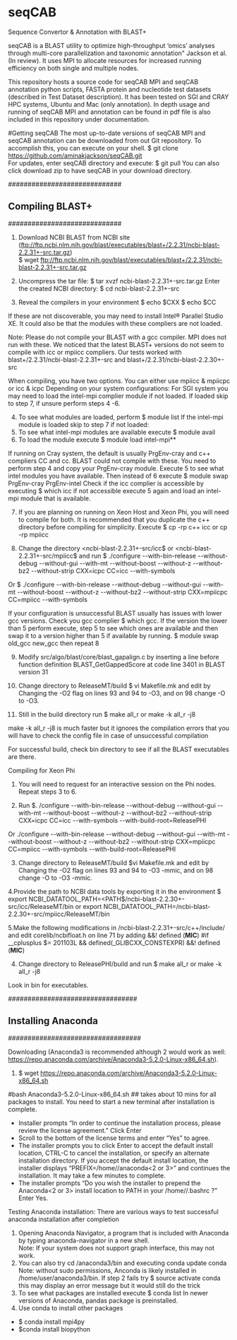 # seqCAB
Sequence Convertor &amp; Annotation with BLAST+

seqCAB is a BLAST utility to optimize high-throughput ‘omics’ analyses through multi-core parallelization and taxonomic annotation" Jackson et al. (In review). It uses MPI to allocate resources for increased running efficiency on both single and multiple nodes. 

This repository hosts a source code for seqCAB MPI and seqCAB annotation python scripts, FASTA protein and nucleotide test datasets (described in Test Dataset description). It has been tested on SGI and CRAY HPC systems, Ubuntu and Mac (only annotation).  In depth usage and running of seqCAB MPI and annotation can be found in pdf file is also included in this repository under documentation.  
 
#Getting seqCAB
The most up-to-date versions of seqCAB MPI and seqCAB annotation can be downloaded from out Git repository. To accomplish this, you can execute on your shell. 
$ git clone https://github.com/aminakjackson/seqCAB.git  
For updates, enter seqCAB directory and execute:
$ git pull
You can also click download zip to have seqCAB in your download directory. 


#############################
## Compiling BLAST+ 
#############################

1. Download NCBI BLAST from NCBI site (ftp://ftp.ncbi.nlm.nih.gov/blast/executables/blast+/2.2.31/ncbi-blast-2.2.31+-src.tar.gz)  
$ wget ftp://ftp.ncbi.nlm.nih.gov/blast/executables/blast+/2.2.31/ncbi-blast-2.2.31+-src.tar.gz 

2. Uncompress the tar file:
$ tar xvzf ncbi-blast-2.2.31+-src.tar.gz
Enter the created NCBI directory:
$ cd ncbi-blast-2.2.31+-src

3. Reveal the compilers in your environment 
$ echo $CXX
$ echo $CC

If these are not discoverable, you may need to install Intel® Parallel Studio XE. It could also be that the modules with these compliers are not loaded.  

Note: Please do not compile your BLAST with a gcc compiler. MPI does not run with these. 
We noticed that the latest BLAST+ versions do not seem to compile with icc or mpiicc compliers. Our tests worked with blast+/2.2.31/ncbi-blast-2.2.31+-src and blast+/2.2.31/ncbi-blast-2.2.30+-src

When compiling, you have two options. You can either use mpiicc & mpiicpc or icc & icpc 
Depending on your system configurations: 
For SGI system you may need to load the intel-mpi complier module if not loaded. If loaded skip to step 7, if unsure perform steps 4 -6.

4. To see what modules are loaded, perform
$ module list
If the intel-mpi module is loaded skip to step 7 if not loaded:
5. To see what intel-mpi modules are available execute
$ module avail 
6. To load the module execute
$ module load intel-mpi**

If running on Cray system, the default is usually PrgEnv-cray and c++ compliers CC and cc. BLAST could not compile with these. You need to perform step 4 and copy your PrgEnv-cray module. Execute 5 to see what intel modules you have available. Then instead of 6 execute
$ module swap PrgEnv-cray PrgEnv-intel
Check if the icc complier is accessible by executing 
$ which icc
if not accessible execute 5 again and load an intel-mpi module that is available.

7. If you are planning on running on Xeon Host and Xeon Phi, you will need to compile for both. It is recommended that you duplicate the c++ directory before compiling for simplicity. Execute 
$ cp -rp c++ icc or cp -rp mpiicc

8. Change the directory <ncbi-blast-2.2.31+-src/icc$ or <ncbi-blast-2.2.31+-src/mpiicc$ and run
$ ./configure --with-bin-release --without-debug --without-gui --with-mt --without-boost --without-z --without-bz2 --without-strip CXX=icpc CC=icc --with-symbols

Or 
$ ./configure --with-bin-release --without-debug --without-gui --with-mt --without-boost --without-z --without-bz2 --without-strip CXX=mpiicpc CC=mpiicc --with-symbols

If your configuration is unsuccessful BLAST usually has issues with lower gcc versions. Check you gcc complier
$ which gcc. 
If the version the lower than 5 perform execute, step 5 to see which ones are available and then swap it to a version higher than 5 if available by running.
$ module swap old_gcc new_gcc then repeat 8

9. Modify src/algo/blast/core/blast_gapalign.c by inserting a line before function  definition BLAST_GetGappedScore  at code line 3401 in BLAST version 31


10. Change directory to ReleaseMT/build
$ vi Makefile.mk and edit by Changing the -O2 flag on lines 93 and 94 to -O3, and on 98 change -O to -O3.

11. Still in the build directory run
$ make all_r or make -k all_r -j8 

make -k all_r -j8 is much faster but it ignores the compilation errors that you will have to check the config file in case of unsuccessful compilation 

For successful build, check bin directory to see if all the BLAST executables are there.


Compiling for Xeon Phi

1. You will need to request for an interactive session on the Phi nodes. Repeat steps 3 to 6.

2. Run 
$. /configure --with-bin-release --without-debug --without-gui --with-mt --without-boost --without-z --without-bz2 --without-strip CXX=icpc CC=icc --with-symbols --with-build-root=ReleasePHI

Or 
./configure --with-bin-release --without-debug --without-gui --with-mt --without-boost --without-z --without-bz2 --without-strip CXX=mpiicpc CC=mpiicc --with-symbols --with-build-root=ReleasePHI

3. Change directory to ReleaseMT/build
$vi Makefile.mk and edit by Changing the -O2 flag on lines 93 and 94 to -O3 -mmic, and on 98 change -O to -O3 -mmic.

4.Provide the path to NCBI data tools by exporting it in the environment 
$ export NCBI_DATATOOL_PATH=<PATH$/ncbi-blast-2.2.30+-src/icc/ReleaseMT/bin or export NCBI_DATATOOL_PATH=/ncbi-blast-2.2.30+-src/mpiicc/ReleaseMT/bin

5.Make the following modifications in /ncbi-blast-2.2.31+-src/c++/include/ and edit corelib/ncbifloat.h  on line 71 by adding &&! defined (__MIC__)
#if __cplusplus $= 201103L && defined(_GLIBCXX_CONSTEXPR) &&! defined (__MIC__)

4. Change directory to ReleasePHI/build and run
$ make all_r or make -k all_r -j8 

Look in bin for executables.

#################################
## Installing Anaconda
##################################

 Downloading (Anaconda3 is recommended although 2 would work as well: https://repo.anaconda.com/archive/Anaconda3-5.2.0-Linux-x86_64.sh). 
1.	$ wget https://repo.anaconda.com/archive/Anaconda3-5.2.0-Linux-x86_64.sh 

#bash Anaconda3-5.2.0-Linux-x86_64.sh ## takes about 10 mins for all packages to install. You need to start a new terminal after installation is complete.
-	Installer prompts “In order to continue the installation process, please review the license agreement.” Click Enter
-	Scroll to the bottom of the license terms and enter “Yes” to agree.
-	The installer prompts you to click Enter to accept the default install location, CTRL-C to cancel the installation, or specify an alternate installation directory. If you accept the default install location, the installer displays “PREFIX=/home/<user>/anaconda<2 or 3>” and continues the installation. It may take a few minutes to complete.
-	 The installer prompts “Do you wish the installer to prepend the Anaconda<2 or 3> install location to PATH in your /home/<user>/.bashrc ?” Enter Yes.

Testing Anaconda installation:
There are various ways to test successful anaconda installation after completion 
1.	Opening Anaconda Navigator, a program that is included with Anaconda by typing anaconda-navigator in a new shell.  
Note: If your system does not support graph interface, this may not work. 
2.	You can also try cd /anaconda3/bin and executing conda update conda
Note: without sudo permissions, Anconda is likely installed in /home/user/anaconda3/bin.
If step 2 fails try $ source activate conda this may display an error message but it would still do the trick
3.	To see what packages are installed execute 
$ conda list
In newer versions of Anaconda, pandas package is preinstalled. 
2. Use conda to install other packages
- $ conda install mpi4py
-  $conda install biopython

